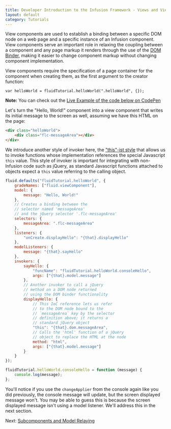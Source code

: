 ```yaml
---
title: Developer Introduction to the Infusion Framework - Views and View Components
layout: default
category: Tutorials
---
```


View components are used to establish a binding between a specific DOM node on a web page and a specific instance of an Infusion component. View components serve an important role in relaxing the coupling between a component and any page markup it renders through the use of the [DOM Binder](../DOMBinder.md), making it easier to change component markup without changing component implementation.

View components require the specification of a page container for the component when creating them, as the first argument to the creator function:

`var helloWorld = fluidTutorial.helloWorld(".helloWorld", {});`

<div class="infusion-docs-note"><strong>Note:</strong> You can check out the <a href="http://codepen.io/waharnum/pen/MJbgVR?editors=1111">Live Example of the code below on CodePen</a></div>

Let's turn the "Hello, World!" component into a view component that writes its initial message to the screen as well, assuming we have this HTML on the page:

``` html
<div class="helloWorld">
    <div class="flc-messageArea"></div>
</div>
```

We introduce another style of invoker here, the ["this"-ist style](../Invokers.md#this-ist-invoker-binding-to-a-oo-style-javascript-function-referencing-this) that allows us to invoke functions whose implementation references the special Javascript `this` value. This style of invoker is important for integrating with non-Infusion code such as jQuery, as standard Javascript functions attached to objects expect a `this` value referring to the calling object.

``` javascript
fluid.defaults("fluidTutorial.helloWorld", {
    gradeNames: ["fluid.viewComponent"],
    model: {
        message: "Hello, World!"
    },
    // Creates a binding between the
    // selector named 'messageArea'
    // and the jQuery selector '.flc-messageArea'
    selectors: {
        messageArea: ".flc-messageArea"
    },
    listeners: {
        "onCreate.displayHello": "{that}.displayHello"
    },
    modelListeners: {
        message: "{that}.sayHello"
    },
    invokers: {
        sayHello: {
            "funcName": "fluidTutorial.helloWorld.consoleHello",
            args: ["{that}.model.message"]
        },
        // Another invoker to call a jQuery
        // method on a DOM node returned
        // using the DOM binder functionality
        displayHello: {
            // This IoC reference lets us refer
            // to the DOM node bound to the
            // `messageArea` key by the selector
            // definition above; it returns a
            // standard jQuery object
            "this": "{that}.dom.messageArea",
            // Calls the 'html' function of a jQuery
            // object to replace the HTML at the node
            method: "html",
            args: ["{that}.model.message"]
        }
    }
});

fluidTutorial.helloWorld.consoleHello = function (message) {
    console.log(message);
};

```

You'll notice if you use the `changeApplier` from the console again like you did previously, the console message will update, but the screen displayed message won't. You may be able to guess this is because the screen displayed message isn't using a model listener. We'll address this in the next section.

Next: [Subcomponents and Model Relaying](DeveloperIntroductionToInfusionFramework-SubcomponentsAndModelRelaying.md)
